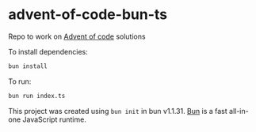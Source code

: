 # advent-of-code-bun-ts

Repo to work on [Advent of code](https://adventofcode.com/) solutions

To install dependencies:

```bash
bun install
```

To run:

```bash
bun run index.ts
```

This project was created using `bun init` in bun v1.1.31. [Bun](https:b//bun.sh) is a fast all-in-one JavaScript runtime.
